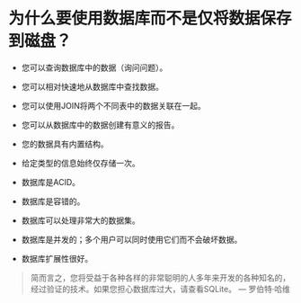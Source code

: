 # 为什么要使用数据库而不是仅将数据保存到磁盘？

- 您可以查询数据库中的数据（询问问题）。

- 您可以相对快速地从数据库中查找数据。

- 您可以使用JOIN将两个不同表中的数据关联在一起。

- 您可以从数据库中的数据创建有意义的报告。

- 您的数据具有内置结构。

- 给定类型的信息始终仅存储一次。

- 数据库是ACID。

- 数据库是容错的。

- 数据库可以处理非常大的数据集。

- 数据库是并发的；多个用户可以同时使用它们而不会破坏数据。

- 数据库扩展性很好。

>简而言之，您将受益于各种各样的非常聪明的人多年来开发的各种知名的，经过验证的技术。如果您担心数据库过大，请查看SQLite。
>— 罗伯特·哈维
